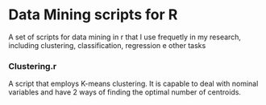 # Data Mining scripts for R
A set of scripts for data mining in r that I use frequetly in my research, including clustering, classification, regression e other tasks

<h3>Clustering.r</h3>
A script that employs K-means clustering. It is capable to deal with nominal variables and have 2 ways of finding the optimal number of centroids.
